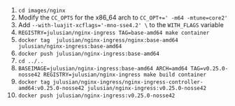 1. `cd images/nginx`
1. Modify the `CC_OPTS` for the x86_64 arch to `CC_OPT+=' -m64 -mtune=core2'`
1. Add `--with-luajit-xcflags='-mno-sse4.2' \` to the `WITH_FLAGS` variable
1. `REGISTRY=julusian/nginx-ingress TAG=base-amd64 make container`
1. `docker tag  julusian/nginx-ingress/nginx:base-amd64  julusian/nginx-ingress:base-amd64`
1. `docker push julusian/nginx-ingress:base-amd64`
1. `cd ../..`
1. `BASEIMAGE=julusian/nginx-ingress:base-amd64 ARCH=amd64 TAG=v0.25.0-nosse42 REGISTRY=julusian/nginx-ingress make build container`
1. `docker tag julusian/nginx-ingress/nginx-ingress-controller-amd64:v0.25.0-nosse42 julusian/nginx-ingress:v0.25.0-nosse42`
1. `docker push julusian/nginx-ingress:v0.25.0-nosse42`
